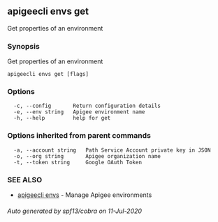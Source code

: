 ## apigeecli envs get

Get properties of an environment

### Synopsis

Get properties of an environment

```
apigeecli envs get [flags]
```

### Options

```
  -c, --config       Return configuration details
  -e, --env string   Apigee environment name
  -h, --help         help for get
```

### Options inherited from parent commands

```
  -a, --account string   Path Service Account private key in JSON
  -o, --org string       Apigee organization name
  -t, --token string     Google OAuth Token
```

### SEE ALSO

* [apigeecli envs](apigeecli_envs.md)	 - Manage Apigee environments

###### Auto generated by spf13/cobra on 11-Jul-2020
